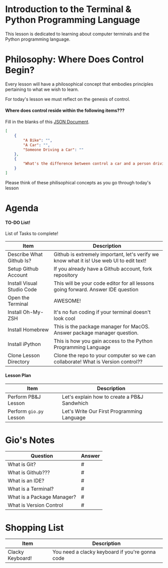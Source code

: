 # Introduction to the Terminal & Python Programming Language

This lesson is dedicated to learning about computer terminals and the Python programming language.

# Philosophy: Where Does Control Begin?

Every lesson will have a philosophical concept that embodies principles pertaining to what we wish to learn.

For today's lesson we must reflect on the genesis of control.

#### Where does control reside within the following items???

Fill in the blanks of this [JSON Document](https://en.wikipedia.org/wiki/JSON).

```json
[
    {
        "A Bike": "",
        "A Car": "",
        "Someone Driving a Car": ""
    },
    {
        "What's the difference between control a car and a person driving a car?": ""
    }
]
```

Please think of these philisophical concepts as you go through today's lesson

# Agenda

#### TO-DO List!

List of Tasks to complete!

| Item | Description |
| - | - |
| Describe What Github Is? | Github is extremely important, let's verify we know what it is! Use web UI to edit text! |
| Setup Github Account | If you already have a Github account, fork repository |
| Install Visual Studio Code | This will be your code editor for all lessons going forward. Answer IDE question |
| Open the Terminal | AWESOME! |
| Install Oh-My-ZSH | It's no fun coding if your terminal doesn't look cool |
| Install Homebrew | This is the package manager for MacOS. Answer package manager question. |
| Install iPython | This is how you gain access to the Python Programming Language |
| Clone Lesson Directory | Clone the repo to your computer so we can collaborate! What is Version control?? |

#### Lesson Plan

| Item | Description |
| - | - |
| Perform PB&J Lesson | Let's explain how to create a PB&J Sandwhich |
| Perform `gio.py` Lesson | Let's Write Our First Programming Language |

# Gio's Notes

| Question | Answer |
| - | - |
| What is Git? | # |
| What is Github??? | # |
| What is an IDE? | # |
| What is a Terminal? | # |
| What is a Package Manager? | # |
| What is Version Control | # |


# Shopping List

| Item | Description |
| - | - |
| Clacky Keyboard! | You need a clacky keyboard if you're gonna code |